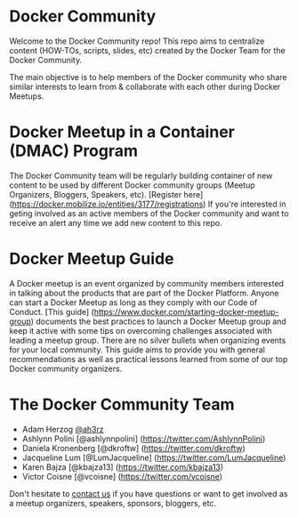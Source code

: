 # Docker Community

Welcome to the Docker Community repo! This repo aims to centralize content (HOW-TOs, scripts, slides, etc) created by the Docker Team for the Docker Community.

The main objective is to help members of the Docker community who share similar interests to learn from & collaborate with each other during Docker Meetups. 

# Docker Meetup in a Container (DMAC) Program

The Docker Community team will be regularly building container of new content to be used by different Docker community groups (Meetup Organizers, Bloggers, Speakers, etc). [Register here] (https://docker.mobilize.io/entities/3177/registrations) If you're interested in geting involved as an active members of the Docker community and want to receive an alert any time we add new content to this repo.

# Docker Meetup Guide

A Docker meetup is an event organized by community members interested in talking about the products that are part of the Docker Platform. Anyone can start a Docker Meetup as long as they comply with our Code of Conduct. [This guide] (https://www.docker.com/starting-docker-meetup-group) documents the best practices to launch a Docker Meetup group and keep it active with some tips on overcoming challenges associated with leading a meetup group. There are no silver bullets when organizing events for your local community. This guide aims to provide you with general recommendations as well as practical lessons learned from some of our top Docker community organizers. 

# The Docker Community Team

- Adam Herzog [@ah3rz](https://twitter.com/ah3rz)
- Ashlynn Polini [@ashlynnpolini] (https://twitter.com/AshlynnPolini)
- Daniela Kronenberg [@dkroftw] (https://twitter.com/dkroftw)
- Jacqueline Lum [@LumJacqueline] (https://twitter.com/LumJacqueline)
- Karen Bajza [@kbajza13] (https://twitter.com/kbajza13)
- Victor Coisne [@vcoisne] (https://twitter.com/vcoisne)

Don't hesitate to [contact us](mailto:meetups@docker.com) if you have questions or want to get involved as a meetup organizers, speakers, sponsors, bloggers, etc.


